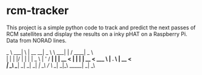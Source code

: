# rcm-tracker
This project is a simple python code to track and predict the next passes of RCM satellites and display the results on a inky pHAT on a Raspberry Pi. Data from NORAD lines.

   _ \    ___|   \  |     __ __|   _ \      \      ___|  |  /  ____|   _ \  
  |   |  |      |\/ |        |    |   |    _ \    |      ' /   __|    |   | 
  __ <   |      |   |        |    __ <    ___ \   |      . \   |      __ <  
 _| \_\ \____| _|  _|       _|   _| \_\ _/    _\ \____| _|\_\ _____| _| \_\ 
                                                                            
